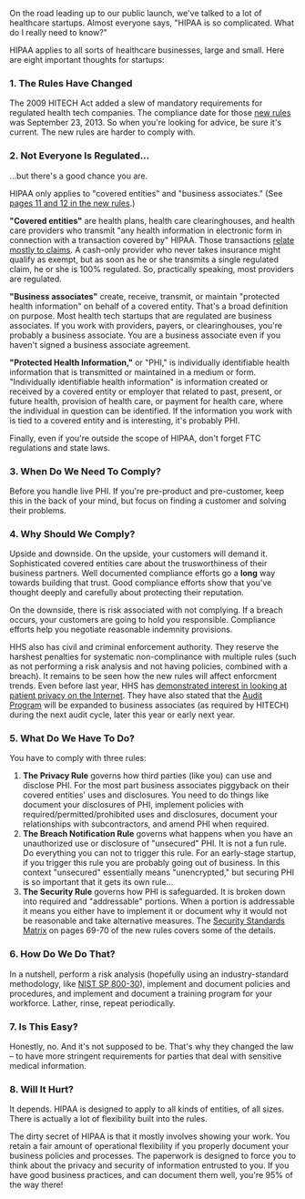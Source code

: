 On the road leading up to our public launch, we've talked to a lot of healthcare startups. Almost everyone says, "HIPAA is so complicated. What do I really need to know?"

HIPAA applies to all sorts of healthcare businesses, large and small. Here are eight important thoughts for startups: 

### 1. The Rules Have Changed  
The 2009 HITECH Act added a slew of mandatory requirements for regulated health tech companies. The compliance date for those [new rules](http://www.hhs.gov/ocr/privacy/hipaa/administrative/combined/hipaa-simplification-201303.pdf) was September 23, 2013. So when you're looking for advice, be sure it's current. The new rules are harder to comply with.  

### 2. Not Everyone Is Regulated...  
...but there's a good chance you are. 

HIPAA only applies to "covered entities" and "business associates." (See [pages 11 and 12 in the new rules](http://www.hhs.gov/ocr/privacy/hipaa/administrative/combined/hipaa-simplification-201303.pdf).) 

**"Covered entities"** are health plans, health care clearinghouses, and health care providers who transmit "any health information in electronic form in connection with a transaction covered by" HIPAA. Those transactions [relate mostly to claims](http://www.cms.gov/Regulations-and-Guidance/HIPAA-Administrative-Simplification/TransactionCodeSetsStands/index.html). A cash-only provider who never takes insurance might qualify as exempt, but as soon as he or she transmits a single regulated claim, he or she is 100% regulated. So, practically speaking, most providers are regulated.

**"Business associates"** create, receive, transmit, or maintain "protected health information" on behalf of a covered entity. That's a broad definition on purpose. Most health tech startups that are regulated are business associates. If you work with providers, payers, or clearinghouses, you're probably a business associate. You are a business associate even if you haven't signed a business associate agreement.

**"Protected Health Information,"** or "PHI," is individually identifiable health information that is transmitted or maintained in a medium or form. "Individually identifiable health information" is information created or received by a covered entity or employer that related to past, present, or future health, provision of health care, or payment for health care, where the individual in question can be identified. If the information you work with is tied to a covered entity and is interesting, it's probably PHI.

Finally, even if you're outside the scope of HIPAA, don't forget FTC regulations and state laws.

### 3. When Do We Need To Comply?
Before you handle live PHI. If you're pre-product and pre-customer, keep this in the back of your mind, but focus on finding a customer and solving their problems.

### 4. Why Should We Comply?
Upside and downside. On the upside, your customers will demand it. Sophisticated covered entities care about the trusworthiness of their business partners. Well documented compliance efforts go a **long** way towards building that trust. Good compliance efforts show that you've thought deeply and carefully about protecting their reputation.

On the downside, there is risk associated with not complying. If a breach occurs, your customers are going to hold you responsible. Compliance efforts help you negotiate reasonable indemnity provisions. 

HHS also has civil and criminal enforcement authority. They reserve the harshest penalties for systematic non-complinance with multiple rules (such as not performing a risk analysis and not having policies, combined with a breach). It remains to be seen how the new rules will affect enforcment trends. Even before last year, HHS has [demonstrated interest in looking at patient privacy on the Internet](http://www.hhs.gov/ocr/privacy/hipaa/enforcement/examples/pcsurgery_agreement.html). They have also stated that the [Audit Program](http://www.hhs.gov/ocr/privacy/hipaa/enforcement/audit/) will be expanded to business associates (as required by HITECH) during the next audit cycle, later this year or early next year.

### 5. What Do We Have To Do?  
You have to comply with three rules:  

1. **The Privacy Rule** governs how third parties (like you) can use and disclose PHI. For the most part business associates piggyback on their covered entities' uses and disclosures.  You need to do things like document your disclosures of PHI, implement policies with required/permitted/prohibited uses and disclosures, document your relationships with subcontractors, and amend PHI when required.  
2. **The Breach Notification Rule** governs what happens when you have an unauthorized use or disclosure of "unsecured" PHI. It is not a fun rule. Do everything you can not to trigger this rule. For an early-stage startup, if you trigger this rule you are probably going out of business. In this context "unsecured" essentially means "unencrypted," but securing PHI is so important that it gets its own rule...   
3. **The Security Rule** governs how PHI is safeguarded. It is broken down into required and "addressable" portions. When a portion is addressable it means you either have to implement it or document why it would not be reasonable and take alternative measures. The [Security Standards Matrix](http://www.hhs.gov/ocr/privacy/hipaa/administrative/combined/hipaa-simplification-201303.pdf) on pages 69-70 of the new rules covers some of the details.

### 6. How Do We Do That?
In a nutshell, perform a risk analysis (hopefully using an industry-standard methodology, like [NIST SP 800-30](http://csrc.nist.gov/publications/nistpubs/800-30-rev1/sp800_30_r1.pdf)), implement and document policies and procedures, and implement and document a training program for your workforce. Lather, rinse, repeat periodically.

### 7. Is This Easy?  

Honestly, no. And it's not supposed to be. That's why they changed the law – to have more stringent requirements for parties that deal with sensitive medical information.

### 8. Will It Hurt?

It depends. HIPAA is designed to apply to all kinds of entities, of all sizes. There is actually a lot of flexibility built into the rules.

The dirty secret of HIPAA is that it mostly involves showing your work. You retain a fair amount of operational flexibility if you properly document your business policies and processes. The paperwork is designed to force you to think about the privacy and security of information entrusted to you. If you have good business practices, and can document them well, you're 95% of the way there!
